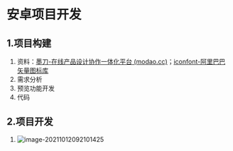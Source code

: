 # 安卓项目开发

## 1.项目构建

1. 资料：[墨刀-在线产品设计协作一体化平台 (modao.cc)](https://modao.cc/)；[iconfont-阿里巴巴矢量图标库](https://www.iconfont.cn/)
2. 需求分析
3. 预览功能开发
4. 代码

## 2.项目开发

1. ![image-20211012092101425](https://gitee.com/theCompassWillAlsoGetLost/typora-picture-resources2/raw/master/img/image-20211012092101425.png)

